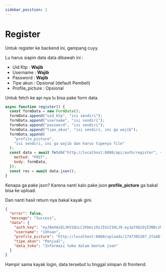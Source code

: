 ```yaml
---
sidebar_position: 2
---
```


# Register

Untuk register ke backend ini, gampang cuyy.

Lu harus siapin data data dibawah ini :

- Uid Ktp : **Wajib**
- Username : **Wajib**
- Password : **Wajib**
- Tipe akun : Opsional (default Pembeli)
- Profile_picture : Opsional

Untuk fetch ke api nya lu bisa pake form data.

```javascript title="fetch.js"
async function register() {
  const formData = new FormData();
  formData.append("uid_ktp", "isi sendiri");
  formData.append("username", "isi sendiri");
  formData.append("password", "isi sendiri");
  formData.append("tipe_akun", "isi sendiri, ini ga wajib");
  formData.append(
    "profile_picture",
    "isi sendiri, ini ga wajib dan harus tipenya file"
  );
  const data = await fetch("http://localhost:8080/api/auth/register", {
    method: "POST",
    body: formData,
  });
  const res = await data.json();
}
```

Kenapa ga pake json? Karena nanti kalo pake json **profile_picture** ga bakal bisa ke upload.

Dan nanti hasil return nya bakal kayak gini.

```json title="return.json"
{
  "error": false,
  "message": "Success",
  "data": {
    "auth_key": "eyJ0eXAiOiJKV1QiLCJhbGciOiJIUzI1NiJ9.eyJpYXQiOjE3NDczMDMxMTYsImV4cCI6MTc1NTA3OTExNiwidWlkIjoiZXlnc2d5YWd3en0.nSeEFSlJqNfoZLrHyi4pBdQ2-y_fkvv6S-Wx8xcqTU5616166",
    "username": "ikhsan",
    "profile_picture": "http://localhost:8080/uploads/1747305267_2fa48fd2700486ab9a43.jpg",
    "tipe_akun": "Penjual",
    "data_toko": "Informasi toko dalam bentuk json"
  }
}
```

Hampir sama kayak login, data tersebut lu tinggal simpan di frontend.
